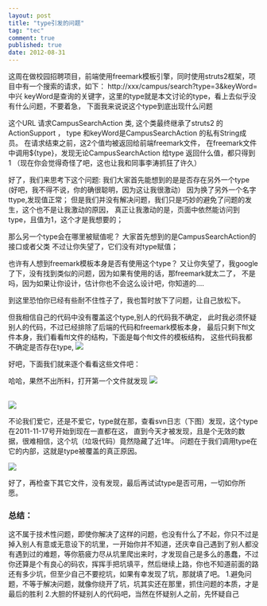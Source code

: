 ```yaml
---
layout: post
title: "type引发的问题"
tag: "tec"
comment: true
published: true
date: 2012-08-31
---
```


这周在做校园招聘项目，前端使用freemark模板引擎，同时使用struts2框架，项目中有一个搜索的请求，如下：
http://xxx/campus/search?type=3&keyWord=中兴
keyWord是查询的关键字，这里的type就是本文讨论的type，看上去似乎没有什么问题，不要着急，
下面我来说说这个type到底出现什么问题

这个URL 请求CampusSearchAction 类, 这个类最终继承了struts2 的ActionSupport ，
type 和keyWord是CampusSearchAction 的私有String成员。
在请求结束之前，这2个值均被返回给前端freemark文件，
在freemark文件中调用${type}，发现无论CampusSearchAction 给type 返回什么值，都只得到 1
（现在你会觉得奇怪了吧，这也让我和同事李涛抓狂了许久）

好了，我们来思考下这个问题:
我们大家首先能想到的是是否存在另外一个type
(好吧，我不得不说，你的确很聪明，因为这让我很激动）
 因为换了另外一个名字ttype,发现值正常；
 但是我们并没有解决问题，我们只是巧妙的避免了问题的发生，这个也不是让我激动的原因，
 真正让我激动的是，页面中依然能访问到type，且值为1，这个才是我想要的；

 那么另一个type会在哪里被赋值呢？
 大家首先想到的是CampusSearchAction的接口或者父类
 不过让你失望了，它们没有对type赋值；

 也许有人想到freemark模板本身是否有使用这个type？
 又让你失望了，我google了下，没有找到类似的问题，因为如果有使用的话，那freemark就太二了，
 不是吗，因为如果让你设计，估计你也不会这么设计吧，你知道的....

 到这里恐怕你已经有些耐不住性子了，我也暂时放下了问题，让自己放松下。

 但我相信自己的代码中没有覆盖这个type,别人的代码我不确定，
 此时我必须怀疑别人的代码，不过已经排除了后端的代码和freemark模板本身，
 最后只剩下ftl文件本身，我们看看ftl文件的结构，下面是每个ftl文件的模板结构，
 这些代码我都不确定是否存在type,
<a class="imglink left" href="/tec/images/20120831-ftl-1.png"><img src="/tec/images/20120831-ftl-1.png" /></a>


 好吧，下面我们就来逐个看看这些文件吧：

 哈哈，果然不出所料，打开第一个文件就发现
<a class="imglink left" href="/tec/images/20120831-ftl-2.png"><img src="/tec/images/20120831-ftl-2.png" /></a>

<br/>
<a class="imglink left" href="/tec/images/20120831-ftl-3.png"><img src="/tec/images/20120831-ftl-3.png" /></a>


 不论我们爱它，还是不爱它，type就在那，查看svn日志（下图）发现，这个type在2011-11-17号开始到现在一直都在这，
 直到今天才被发现，且是个无效的数据，很难相信，这个坑（垃圾代码）竟然隐藏了近1年。
 问题在于我们调用type在它的内部，这就是type被覆盖的真正原因。

<a class="imglink left" href="/tec/images/20120831-ftl-4.png"><img src="/tec/images/20120831-ftl-4.png" /></a>


 好了，再检查下其它文件，没有发现，最后再试试type是否可用，一切如你所愿。


<h3> 总结：</h3>
 这不属于技术性问题，即使你解决了这样的问题，也没有什么了不起，你只不过是掉入别人有意或无意设下的坑里，一开始你并不知道，还庆幸自己遇到了别人都没有遇到过的难题，等你筋疲力尽从坑里爬出来时，才发现自己是多么的愚蠢，不过你还算是个有良心的码农，挥挥手把坑填平，然后继续上路，你也不知道前面的路还有多少坑，但至少自己不要挖坑，如果有幸发现了坑，那就填了吧。
 1.避免问题，不等于解决问题，就像你绕开了坑，坑其实还在那里，抓住问题的本质，才是最后的胜利
 2.大胆的怀疑别人的代码吧，当然在怀疑别人之前，先怀疑自己

